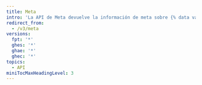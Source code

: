 ```yaml
---
title: Meta
intro: 'La API de Meta devuelve la información de meta sobre {% data variables.product.product_name %}, incluyendo las direcciones IP de los servicios de {% data variables.product.product_name %}.'
redirect_from:
  - /v3/meta
versions:
  fpt: '*'
  ghes: '*'
  ghae: '*'
  ghec: '*'
topics:
  - API
miniTocMaxHeadingLevel: 3
---
```


<!--
  Operations are automatically generated. Markdown for this page is located in data/reusables/rest-reference/meta
-->
